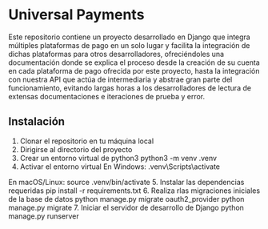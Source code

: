 # Universal Payments

Este repositorio contiene un proyecto desarrollado en Django que integra múltiples plataformas de pago en un solo lugar y facilita la integración de dichas plataformas para otros desarrolladores, ofreciéndoles una documentación donde se explica el proceso desde la creación de su cuenta en cada plataforma de pago ofrecida por este proyecto, hasta la integración con nuestra API que actúa de intermediaria y abstrae gran parte del funcionamiento, evitando largas horas a los desarrolladores de lectura de extensas documentaciones e iteraciones de prueba y error.

## Instalación

1. Clonar el repositorio en tu máquina local
2. Dirigirse al directorio del proyecto
3. Crear un entorno virtual de python3
python3 -m venv .venv
4. Activar el entorno virtual
En Windows:
.venv\Scripts\activate

En macOS/Linux:
source .venv/bin/activate
5. Instalar las dependencias requeridas
pip install -r requirements.txt
6. Realiza rlas migraciones iniciales de la base de datos
python manage.py migrate oauth2_provider
python manage.py migrate
7. Iniciar el servidor de desarrollo de Django
python manage.py runserver